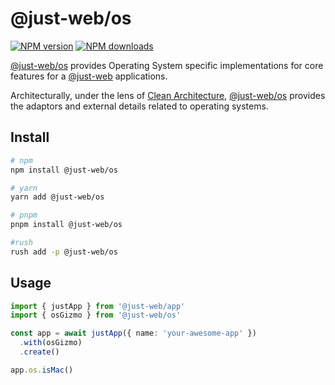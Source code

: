 # @just-web/os

[![NPM version][npm-image]][npm-url]
[![NPM downloads][downloads-image]][downloads-url]

[@just-web/os] provides Operating System specific implementations for core features for a [@just-web] applications.

Architecturally, under the lens of [Clean Architecture],
[@just-web/os] provides the adaptors and external details related to operating systems.

## Install

```sh
# npm
npm install @just-web/os

# yarn
yarn add @just-web/os

# pnpm
pnpm install @just-web/os

#rush
rush add -p @just-web/os
```

## Usage

```ts
import { justApp } from '@just-web/app'
import { osGizmo } from '@just-web/os'

const app = await justApp({ name: 'your-awesome-app' })
  .with(osGizmo)
  .create()

app.os.isMac()
```

[@just-web]: https://github.com/justland/just-web
[@just-web/os]: https://github.com/justland/just-web/tree/main/plugins/os
[Clean Architecture]: https://blog.cleancoder.com/uncle-bob/2012/08/13/the-clean-architecture.html
[downloads-image]: https://img.shields.io/npm/dm/@just-web/os.svg?style=flat
[downloads-url]: https://npmjs.org/package/@just-web/os
[npm-image]: https://img.shields.io/npm/v/@just-web/os.svg?style=flat
[npm-url]: https://npmjs.org/package/@just-web/os
